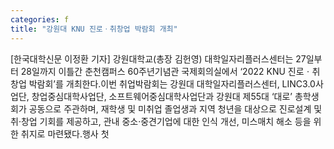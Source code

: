 ```yaml
---
categories: f
title: "강원대 KNU 진로ㆍ취창업 박람회 개최"
---
```

[한국대학신문 이정환 기자] 강원대학교(총장 김헌영) 대학일자리플러스센터는 27일부터 28일까지 이틀간 춘천캠퍼스 60주년기념관 국제회의실에서 ‘2022 KNU 진로ㆍ취창업 박람회’를 개최한다.이번 취업박람회는 강원대 대학일자리플러스센터, LINC3.0사업단, 창업중심대학사업단, 소프트웨어중심대학사업단과 강원대 제55대 ‘대로’ 총학생회가 공동으로 주관하며, 재학생 및 미취업 졸업생과 지역 청년을 대상으로 진로설계 및 취·창업 기회를 제공하고, 관내 중소·중견기업에 대한 인식 개선, 미스매치 해소 등을 위한 취지로 마련됐다.행사 첫
